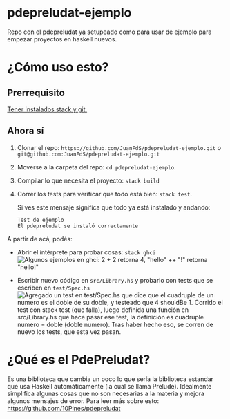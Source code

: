 # pdepreludat-ejemplo
Repo con el pdepreludat ya setupeado como para usar de ejemplo para empezar proyectos en haskell nuevos.

# ¿Cómo uso esto?

## Prerrequisito

[Tener instalados stack y git.](https://github.com/pdep-utn/enunciados-miercoles-noche/blob/master/pages/haskell/entorno.md)

## Ahora sí

1. Clonar el repo: `https://github.com/JuanFdS/pdepreludat-ejemplo.git` o `git@github.com:JuanFdS/pdepreludat-ejemplo.git`

2. Moverse a la carpeta del repo: `cd pdepreludat-ejemplo`.

2. Compilar lo que necesita el proyecto: `stack build`

3. Correr los tests para verificar que todo está bien: `stack test`.
  
   Si ves este mensaje significa que todo ya está instalado y andando:
   ```
   Test de ejemplo
   El pdepreludat se instaló correctamente
   ```

A partir de acá, podés:

- Abrir el intérprete para probar cosas: `stack ghci`
  ![Algunos ejemplos en ghci: 2 + 2 retorna 4, "hello" ++ "!" retorna "hello!"](https://i.imgur.com/43CPlAm.png)

- Escribir nuevo código en `src/Library.hs` y probarlo con tests que se escriben en `test/Spec.hs`
  ![Agregado un test en test/Spec.hs que dice que el cuadruple de un numero es el doble de su doble, y testeado que 4 `shouldBe` 1. Corrido el test con `stack test` (que falla), luego definida una función en src/Library.hs que hace pasar ese test, la definición es `cuadruple numero = doble (doble numero)`. Tras haber hecho eso, se corren de nuevo los tests, que esta vez pasan.](https://i.imgur.com/8nbJ7RO.gif)
  
# ¿Qué es el PdePreludat?

Es una biblioteca que cambia un poco lo que sería la biblioteca estandar que usa Haskell automáticamente (la cual se llama Prelude). Idealmente simplifica algunas cosas que no son necesarias a la materia y mejora algunos mensajes de error.
Para leer más sobre esto: https://github.com/10Pines/pdepreludat

